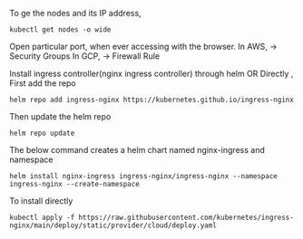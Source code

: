 To ge the nodes and its IP address, 
```
kubectl get nodes -o wide
```

Open particular port, when ever accessing with the browser.
In AWS, -> Security Groups 
In GCP, -> Firewall Rule

Install ingress controller(nginx ingress controller) through helm OR Directly ,
First add the repo
```
helm repo add ingress-nginx https://kubernetes.github.io/ingress-nginx
```

Then update the helm repo
```
helm repo update
```
The below command creates a helm chart named nginx-ingress and namespace
```
helm install nginx-ingress ingress-nginx/ingress-nginx --namespace ingress-nginx --create-namespace
```


To install directly 
```
kubectl apply -f https://raw.githubusercontent.com/kubernetes/ingress-nginx/main/deploy/static/provider/cloud/deploy.yaml
```
